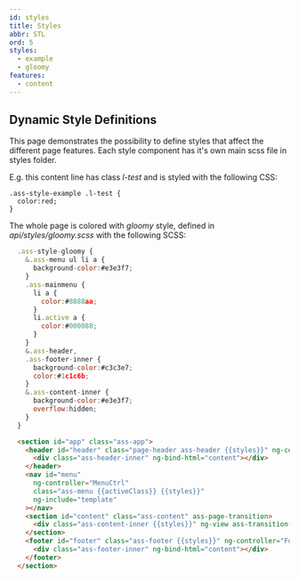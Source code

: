 ```yaml
---
id: styles
title: Styles
abbr: STL
ord: 5
styles:
  - example
  - gloomy
features:
  - content
---
```

## Dynamic Style Definitions

This page demonstrates the possibility to define styles that affect the different page features. Each style component has it's own main scss file in styles folder.

<span class="l-test">E.g. this content line has class *l-test* and is styled with the following CSS:</span>

    .ass-style-example .l-test {
      color:red;
    }


The whole page is colored with *gloomy* style, defined in *api/styles/gloomy.scss* with the following SCSS:

```javascript
  .ass-style-gloomy {
    &.ass-menu ul li a {
      background-color:#e3e3f7;
    }
    .ass-mainmenu {
      li a {
        color:#8888aa;
      }
      li.active a {
        color:#000088;
      }
    }
    &.ass-header,
    .ass-footer-inner {
      background-color:#c3c3e7;
      color:#1c1c6b;
    }
    &.ass-content-inner {
      background-color:#e3e3f7;
      overflow:hidden;
    }
  }
```
```html
  <section id="app" class="ass-app">
    <header id="header" class="page-header ass-header {{styles}}" ng-controller="HeaderCtrl">
      <div class="ass-header-inner" ng-bind-html="content"></div>
    </header>
    <nav id="menu"
      ng-controller="MenuCtrl"
      class="ass-menu {{activeClass}} {{styles}}"
      ng-include="template"
    ></nav>
    <section id="content" class="ass-content" ass-page-transition>
      <div class="ass-content-inner {{styles}}" ng-view ass-transition-element ass-broadcast-long-page></div>
    </section>
    <footer id="footer" class="ass-footer {{styles}}" ng-controller="FooterCtrl" ass-move-away-on-long-page>
      <div class="ass-footer-inner" ng-bind-html="content"></div>
    </footer>
  </section>
```
